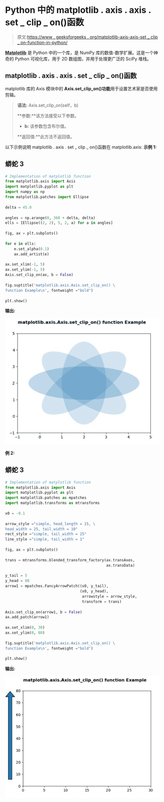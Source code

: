# Python 中的 matplotlib . axis . axis . set _ clip _ on()函数

> 原文:[https://www . geeksforgeeks . org/matplotlib-axis-axis-set _ clip _ on-function-in-python/](https://www.geeksforgeeks.org/matplotlib-axis-axis-set_clip_on-function-in-python/)

[**Matplotlib**](https://www.geeksforgeeks.org/python-introduction-matplotlib/) 是 Python 中的一个库，是 NumPy 库的数值-数学扩展。这是一个神奇的 Python 可视化库，用于 2D 数组图，并用于处理更广泛的 SciPy 堆栈。

## matplotlib . axis . axis . set _ clip _ on()函数

matplotlib 库的 Axis 模块中的 **Axis.set_clip_on()功能**用于设置艺术家是否使用剪辑。

> **语法:** Axis.set_clip_on(self，b)
> 
> **参数:**该方法接受以下参数。
> 
> *   **b:** 该参数包含布尔值。
> 
> **返回值:**此方法不返回值。

以下示例说明 matplotlib . axis . set _ clip _ on()函数在 matplotlib.axis:
**示例 1:**

## 蟒蛇 3

```py
# Implementation of matplotlib function
from matplotlib.axis import Axis
import matplotlib.pyplot as plt  
import numpy as np  
from matplotlib.patches import Ellipse  

delta = 45.0

angles = np.arange(0, 360 + delta, delta)  
ells = [Ellipse((2, 2), 5, 2, a) for a in angles]  

fig, ax = plt.subplots()  

for e in ells:  
    e.set_alpha(0.1)  
    ax.add_artist(e)  

ax.set_xlim(-1, 5)  
ax.set_ylim(-1, 5)  
Axis.set_clip_on(ax, b = False)

fig.suptitle('matplotlib.axis.Axis.set_clip_on() \
function Example\n', fontweight ="bold")  

plt.show() 
```

**输出:**

![](img/18a52e0d1f4eae9487b5879ffb61e670.png)

**例 2:**

## 蟒蛇 3

```py
# Implementation of matplotlib function
from matplotlib.axis import Axis
import matplotlib.pyplot as plt  
import matplotlib.patches as mpatches  
import matplotlib.transforms as mtransforms  

x0 = -0.1

arrow_style ="simple, head_length = 15, \
head_width = 25, tail_width = 10"  
rect_style ="simple, tail_width = 25"
line_style ="simple, tail_width = 1"

fig, ax = plt.subplots()  

trans = mtransforms.blended_transform_factory(ax.transAxes, 
                                              ax.transData)  

y_tail = 5
y_head = 80
arrow1 = mpatches.FancyArrowPatch((x0, y_tail),   
                                  (x0, y_head),  
                                   arrowstyle = arrow_style,  
                                   transform = trans) 

Axis.set_clip_on(arrow1, b = False) 
ax.add_patch(arrow1)  

ax.set_xlim(0, 30)  
ax.set_ylim(0, 80) 

fig.suptitle('matplotlib.axis.Axis.set_clip_on() \
function Example\n', fontweight ="bold")  

plt.show() 
```

**输出:**

![](img/67e34f5df248d1ccdb720cbace5ef8e5.png)